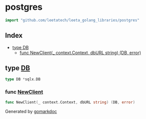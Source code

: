 <!-- Code generated by gomarkdoc. DO NOT EDIT -->

# postgres

```go
import "github.com/leetatech/leeta_golang_libraries/postgres"
```

## Index

- [type DB](<#DB>)
  - [func NewClient\(\_ context.Context, dbURL string\) \(DB, error\)](<#NewClient>)


<a name="DB"></a>
## type [DB](<https://github.com/leetatech/leeta_golang_libraries/blob/main/postgres/client.go#L9>)



```go
type DB *sqlx.DB
```

<a name="NewClient"></a>
### func [NewClient](<https://github.com/leetatech/leeta_golang_libraries/blob/main/postgres/client.go#L11>)

```go
func NewClient(_ context.Context, dbURL string) (DB, error)
```



Generated by [gomarkdoc](<https://github.com/princjef/gomarkdoc>)
